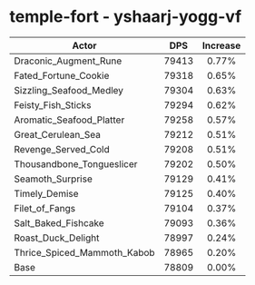 # temple-fort - yshaarj-yogg-vf
| Actor | DPS | Increase |
|---|:---:|:---:|
|Draconic_Augment_Rune|79413|0.77%|
|Fated_Fortune_Cookie|79318|0.65%|
|Sizzling_Seafood_Medley|79304|0.63%|
|Feisty_Fish_Sticks|79294|0.62%|
|Aromatic_Seafood_Platter|79258|0.57%|
|Great_Cerulean_Sea|79212|0.51%|
|Revenge_Served_Cold|79208|0.51%|
|Thousandbone_Tongueslicer|79202|0.50%|
|Seamoth_Surprise|79129|0.41%|
|Timely_Demise|79125|0.40%|
|Filet_of_Fangs|79104|0.37%|
|Salt_Baked_Fishcake|79093|0.36%|
|Roast_Duck_Delight|78997|0.24%|
|Thrice_Spiced_Mammoth_Kabob|78965|0.20%|
|Base|78809|0.00%|
